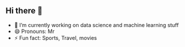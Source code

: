 ## Hi there 👋


- 🔭 I’m currently working on data science and machine learning stuff
- 😄 Pronouns: Mr
- ⚡ Fun fact: Sports, Travel, movies

